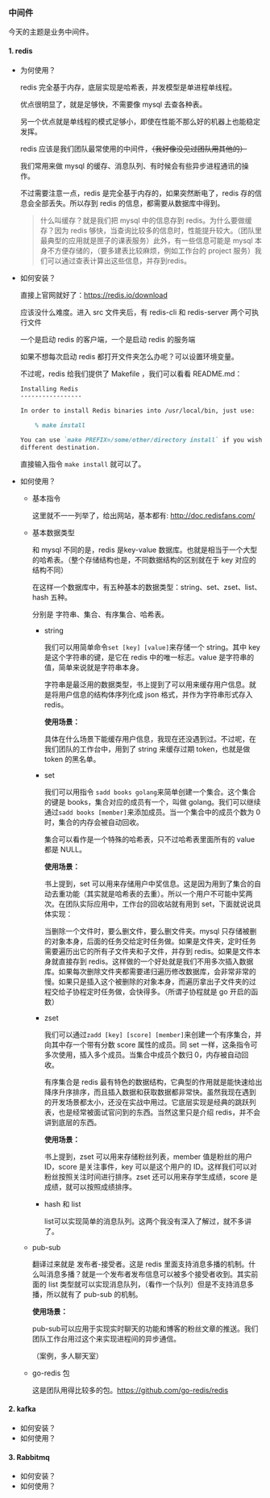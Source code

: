 ### 中间件

今天的主题是业务中间件。

#### 1. redis

* 为何使用？

  redis 完全基于内存，底层实现是哈希表，并发模型是单进程单线程。

  优点很明显了，就是足够快，不需要像 mysql 去查各种表。

  另一个优点就是单线程的模式足够小，即使在性能不那么好的机器上也能稳定发挥。

  redis 应该是我们团队最常使用的中间件，~~（我好像没见过团队用其他的）~~

  我们常用来做 mysql 的缓存、消息队列、有时候会有些异步进程通讯的操作。

  不过需要注意一点，redis 是完全基于内存的，如果突然断电了，redis 存的信息会全部丢失。所以存到 redis 的信息，都需要从数据库中得到。

  > 什么叫缓存？就是我们把 mysql 中的信息存到 redis。为什么要做缓存？因为 redis 够快，当查询比较多的信息时，性能提升较大。（团队里最典型的应用就是匣子的课表服务）此外，有一些信息可能是 mysql 本身不方便存储的，（要多建表比较麻烦，例如工作台的 project 服务）我们可以通过查表计算出这些信息，并存到redis。

* 如何安装？

  直接上官网就好了：https://redis.io/download

  应该没什么难度。进入 src 文件夹后，有 redis-cli 和 redis-server 两个可执行文件

  一个是启动 redis 的客户端，一个是启动 redis 的服务端

  如果不想每次启动 redis 都打开文件夹怎么办呢？可以设置环境变量。

  不过呢，redis 给我们提供了 Makefile ，我们可以看看 README.md：

  ```markdown
  Installing Redis
  -----------------
  
  In order to install Redis binaries into /usr/local/bin, just use:
  
      % make install
  
  You can use `make PREFIX=/some/other/directory install` if you wish to use a
  different destination.
  ```

  直接输入指令 `make install` 就可以了。

* 如何使用？

  * 基本指令

    这里就不一一列举了，给出网站，基本都有: http://doc.redisfans.com/

  * 基本数据类型

    和 mysql 不同的是，redis 是key-value 数据库。也就是相当于一个大型的哈希表。（整个存储结构也是，不同数据结构的区别就在于 key 对应的结构不同）

    在这样一个数据库中，有五种基本的数据类型：string、set、zset、list、hash 五种。

    分别是 字符串、集合、有序集合、哈希表。

    * string

      我们可以用简单命令`set [key] [value]`来存储一个 string。其中 key 是这个字符串的键，是它在 redis 中的唯一标志。value 是字符串的值，简单来说就是字符串本身。

      字符串是最泛用的数据类型，书上提到了可以用来缓存用户信息。就是将用户信息的结构体序列化成 json 格式，并作为字符串形式存入 redis。

      **使用场景：**

      具体在什么场景下能缓存用户信息，我现在还没遇到过。不过呢，在我们团队的工作台中，用到了 string 来缓存过期 token，也就是做 token 的黑名单。

    * set

      我们可以用指令 `sadd books golang`来简单创建一个集合。这个集合的键是 books，集合对应的成员有一个，叫做 golang。我们可以继续通过`sadd books [member]`来添加成员。当一个集合中的成员个数为 0 时，集合的内存会被自动回收。

      集合可以看作是一个特殊的哈希表，只不过哈希表里面所有的 value 都是 NULL。

      **使用场景：**

      书上提到，set 可以用来存储用户中奖信息。这是因为用到了集合的自动去重功能（其实就是哈希表的去重）。所以一个用户不可能中奖两次。在团队实际应用中，工作台的回收站就有用到 set，下面就说说具体实现：

      当删除一个文件时，要么删文件，要么删文件夹。mysql 只存储被删的对象本身，后面的任务交给定时任务做。如果是文件夹，定时任务需要遍历出它的所有子文件夹和子文件，并存到 redis。如果是文件本身就直接存到 redis。这样做的一个好处就是我们不用多次插入数据库。如果每次删除文件夹都需要递归遍历修改数据库，会非常非常的慢。如果只是插入这个被删除的对象本身，而遍历拿出子文件夹的过程交给子协程定时任务做，会快得多。（所谓子协程就是 go 开启的函数）

    * zset

      我们可以通过`zadd [key] [score] [member]`来创建一个有序集合，并向其中存一个带有分数 score 属性的成员。同 set 一样，这条指令可多次使用，插入多个成员。当集合中成员个数归 0，内存被自动回收。

      有序集合是 redis 最有特色的数据结构，它典型的作用就是能快速给出降序升序排序，而且插入数据和获取数据都非常快。虽然我现在遇到的开发场景都太小，还没在实战中用过。它底层实现是经典的跳跃列表，也是经常被面试官问到的东西。当然这里只是介绍 redis，并不会讲到底层的东西。

      **使用场景：**

      书上提到，zset 可以用来存储粉丝列表，member 值是粉丝的用户 ID，score 是关注事件，key 可以是这个用户的 ID。这样我们可以对粉丝按照关注时间进行排序。zset 还可以用来存学生成绩，score 是成绩，就可以按照成绩排序。

    * hash 和 list

      list可以实现简单的消息队列。这两个我没有深入了解过，就不多讲了。

  * pub-sub

    翻译过来就是 发布者-接受者。这是 redis 里面支持消息多播的机制。什么叫消息多播？就是一个发布者发布信息可以被多个接受者收到。其实前面的 list 类型就可以实现消息队列，（看作一个队列）但是不支持消息多播，所以就有了 pub-sub 的机制。

    **使用场景：**

    pub-sub可以应用于实现实时聊天的功能和博客的粉丝文章的推送。我们团队工作台用过这个来实现进程间的异步通信。

    （案例，多人聊天室）

  * go-redis 包

    这是团队用得比较多的包。https://github.com/go-redis/redis

#### 2. kafka

* 如何安装？
* 如何使用？

#### 3. Rabbitmq

* 如何安装？
* 如何使用？